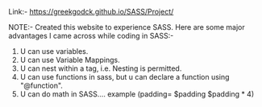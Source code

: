 Link:- https://greekgodck.github.io/SASS/Project/

NOTE:- Created this website to experience SASS. 
Here are some major advantages I came across while coding in SASS:-
  1. U can use variables.
  2. U can use Variable Mappings.
  3. U can nest within a tag, i.e. Nesting is permitted.
  4. U can use functions in sass, but u can declare a function using "@function".
  5. U can do math in SASS.... example (padding= $padding $padding * 4)
  
